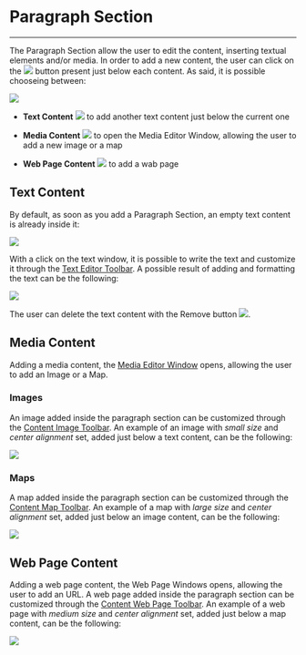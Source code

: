 # Paragraph Section
**********************

The Paragraph Section allow the user to edit the content, inserting textual elements and/or media. In order to add a new content, the user can click on the <img src="../img/button/++++.jpg" class="ms-docbutton"/> button present just below each content. As said, it is possible chooseing between:

<img src="../img/paragraph-section/add-paragraph.jpg" class="ms-docimage"/>

* **Text Content** <img src="../img/button/add-text-content.jpg" class="ms-docbutton"/> to add another text content just below the current one

* **Media Content** <img src="../img/button/add-media-content.jpg" class="ms-docbutton"/> to open the Media Editor Window, allowing the user to add a new image or a map

* **Web Page Content** <img src="../img/button/web-page-button.jpg" class="ms-docbutton"/> to add a wab page 

## Text Content

By default, as soon as you add a Paragraph Section, an empty text content is already inside it:

<img src="../img/paragraph-section/paragraph-section.jpg" class="ms-docimage"/>

With a click on the text window, it is possible to write the text and customize it through the [Text Editor Toolbar](text-editor-toolbar.md). A possible result of adding and formatting the text can be the following: 

<img src="../img/paragraph-section/p-text-content.jpg" class="ms-docimage"/>

The user can delete the text content with the Remove button  <img src="../img/button/remove2.jpg" class="ms-docbutton"/>.

## Media Content

Adding a media content, the [Media Editor Window](media-editor-window.md) opens, allowing the user to add an Image or a Map. 

### Images

An image added inside the paragraph section can be customized through the [Content Image Toolbar](content-image-toolbar.md). An example of an image with *small size* and *center alignment* set, added just below a text content, can be the following:

<img src="../img/paragraph-section/text-image.jpg" class="ms-docimage"/>

### Maps

A map added inside the paragraph section can be customized through the [Content Map Toolbar](content-map-toolbar.md). An example of a map with *large size* and *center alignment* set, added just below an image content, can be the following:

<img src="../img/paragraph-section/image-map.jpg" class="ms-docimage"/>

## Web Page Content 

Adding a web page content, the Web Page Windows opens, allowing the user to add an URL. A web page added inside the paragraph section can be customized through the [Content Web Page Toolbar](content-web-toolbar.md). An example of a web page with *medium size* and *center alignment* set, added just below a map content, can be the following:

<img src="../img/paragraph-section/map-web.jpg" class="ms-docimage"/>

